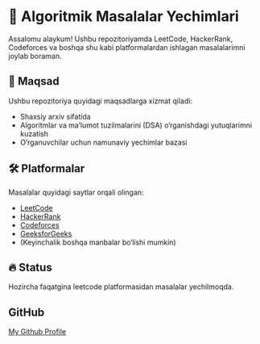 # 🧠 Algoritmik Masalalar Yechimlari


Assalomu alaykum! Ushbu repozitoriyamda LeetCode, HackerRank, Codeforces va boshqa shu kabi platformalardan ishlagan masalalarimni joylab boraman.

## 📌 Maqsad

Ushbu repozitoriya quyidagi maqsadlarga xizmat qiladi:

- Shaxsiy arxiv sifatida
- Algoritmlar va ma’lumot tuzilmalarini (DSA) o‘rganishdagi yutuqlarimni kuzatish
- O‘rganuvchilar uchun namunaviy yechimlar bazasi

## 🛠 Platformalar

Masalalar quyidagi saytlar orqali olingan:

- [LeetCode](https://leetcode.com/)
- [HackerRank](https://www.hackerrank.com/)
- [Codeforces](https://codeforces.com/)
- [GeeksforGeeks](https://www.geeksforgeeks.org/)
- (Keyinchalik boshqa manbalar bo‘lishi mumkin)

## 🔥 Status

Hozircha faqatgina leetcode platformasidan masalalar yechilmoqda.

## GitHub

[My Github Profile](https://github.com/uzhojiakbar)
